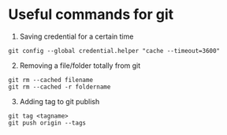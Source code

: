 # Useful commands for git

1. Saving credential for a certain time

```
git config --global credential.helper "cache --timeout=3600"
```

2. Removing a file/folder totally from git

```
git rm --cached filename
git rm --cached -r foldername
```

3. Adding tag to git publish

```
git tag <tagname>
git push origin --tags
```
